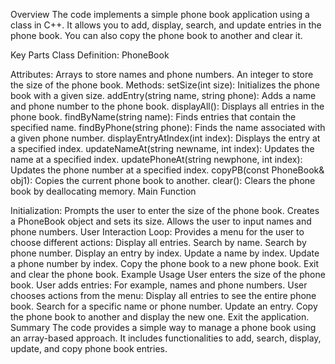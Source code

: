 Overview
The code implements a simple phone book application using a class in C++. It allows you to add, display, search, and update entries in the phone book. You can also copy the phone book to another and clear it.

Key Parts
Class Definition: PhoneBook

Attributes:
Arrays to store names and phone numbers.
An integer to store the size of the phone book.
Methods:
setSize(int size): Initializes the phone book with a given size.
addEntry(string name, string phone): Adds a name and phone number to the phone book.
displayAll(): Displays all entries in the phone book.
findByName(string name): Finds entries that contain the specified name.
findByPhone(string phone): Finds the name associated with a given phone number.
displayEntryAtIndex(int index): Displays the entry at a specified index.
updateNameAt(string newname, int index): Updates the name at a specified index.
updatePhoneAt(string newphone, int index): Updates the phone number at a specified index.
copyPB(const PhoneBook& obj1): Copies the current phone book to another.
clear(): Clears the phone book by deallocating memory.
Main Function

Initialization:
Prompts the user to enter the size of the phone book.
Creates a PhoneBook object and sets its size.
Allows the user to input names and phone numbers.
User Interaction Loop:
Provides a menu for the user to choose different actions:
Display all entries.
Search by name.
Search by phone number.
Display an entry by index.
Update a name by index.
Update a phone number by index.
Copy the phone book to a new phone book.
Exit and clear the phone book.
Example Usage
User enters the size of the phone book.
User adds entries: For example, names and phone numbers.
User chooses actions from the menu:
Display all entries to see the entire phone book.
Search for a specific name or phone number.
Update an entry.
Copy the phone book to another and display the new one.
Exit the application.
Summary
The code provides a simple way to manage a phone book using an array-based approach. It includes functionalities to add, search, display, update, and copy phone book entries.





